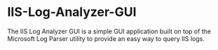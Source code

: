 # IIS-Log-Analyzer-GUI
The IIS Log Analyzer GUI is a simple GUI application built on top of the Microsoft Log Parser utility to provide an easy way to query IIS logs.
